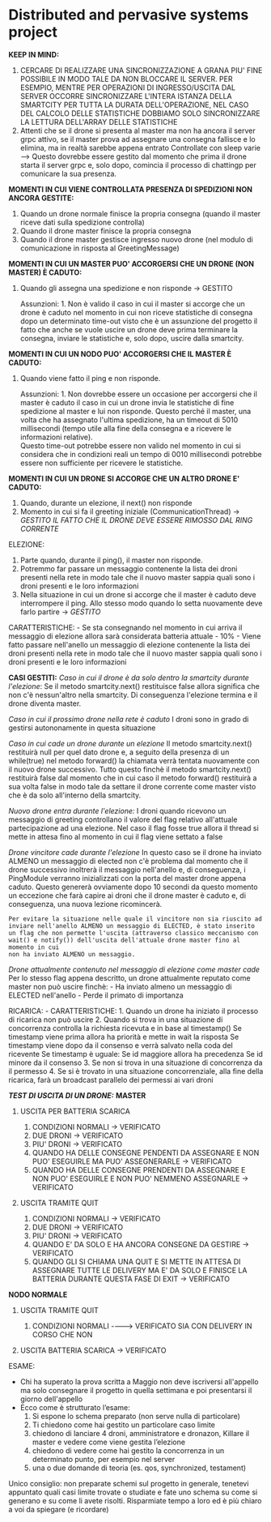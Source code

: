 # Distributed and pervasive systems project

**KEEP IN MIND:**
1. CERCARE DI REALIZZARE UNA SINCRONIZZAZIONE A GRANA PIU' FINE POSSIBILE IN MODO TALE DA NON BLOCCARE IL SERVER.
        PER ESEMPIO, MENTRE PER OPERAZIONI DI INGRESSO/USCITA DAL SERVER OCCORRE SINCRONIZZARE L'INTERA ISTANZA DELLA SMARTCITY
        PER TUTTA LA DURATA DELL'OPERAZIONE, NEL CASO DEL CALCOLO DELLE STATISTICHE DOBBIAMO SOLO SINCRONIZZARE LA LETTURA DELL'ARRAY DELLE STATISTICHE
2. Attenti che se il drone si presenta al master ma non ha ancora il server grpc attivo, se il master prova ad assegnare una consegna fallisce e lo elimina, ma in realtà sarebbe appena entrato
   Controllate con sleep varie
   --> Questo dovrebbe essere gestito dal momento che prima il drone starta il server grpc e, solo dopo, comincia il processo di chattingp per comunicare la sua presenza.


**MOMENTI IN CUI VIENE CONTROLLATA PRESENZA DI SPEDIZIONI NON ANCORA GESTITE:**
1. Quando un drone normale finisce la propria consegna (quando il master riceve dati sulla spedizione controlla)
2. Quando il drone master finisce la propria consegna 
3. Quando il drone master gestisce ingresso nuovo drone (nel modulo di comunicazione in risposta al GreetingMessage)




**MOMENTI IN CUI UN MASTER PUO' ACCORGERSI CHE UN DRONE (NON MASTER) È CADUTO:**
1.  Quando gli assegna una spedizione e non risponde -> GESTITO 


    Assunzioni: 
        1. Non è valido il caso in cui il master si accorge che un drone è caduto nel momento in cui non riceve statistiche di consegna dopo un determinato time-out
            visto che è un assunzione del progetto il fatto che anche se vuole uscire un drone deve prima terminare la consegna, inviare le statistiche e, solo dopo, 
            uscire dalla smartcity.



**MOMENTI IN CUI UN NODO PUO' ACCORGERSI CHE IL MASTER È CADUTO:**
1.  Quando viene fatto il ping e non risponde.


    Assunzioni:
        1.  Non dovrebbe essere un occasione per accorgersi che il master è caduto il caso in cui un drone invia le statistiche di fine spedizione al master e lui non risponde. 
            Questo perché il master, una volta che ha assegnato l'ultima spedizione, ha un timeout di 5010 millisecondi (tempo utile alla fine della consegna e a ricevere le informazioni
            relative).  
            Questo time-out potrebbe essere non valido nel momento in cui si considera che in condizioni reali un tempo di 0010 millisecondi potrebbe essere non sufficiente per ricevere le statistiche.


**MOMENTI IN CUI UN DRONE SI ACCORGE CHE UN ALTRO DRONE E' CADUTO:**
1. Quando, durante un elezione, il next() non risponde
2. Momento in cui si fa il greeting iniziale (CommunicationThread) -> *GESTITO IL FATTO CHE IL DRONE DEVE ESSERE RIMOSSO DAL RING CORRENTE*



ELEZIONE:
1. Parte quando, durante il ping(), il master non risponde.
2. Potremmo far passare un messaggio contenente la lista dei droni presenti nella rete in modo tale che il nuovo master sappia quali sono i droni presenti e le loro informazioni 
3. Nella situazione in cui un drone si accorge che il master è caduto deve interrompere il ping. Allo stesso modo quando lo setta nuovamente deve farlo partire -> *GESTITO*

CARATTERISTICHE:
    - Se sta consegnando nel momento in cui arriva il messaggio di elezione allora sarà considerata batteria attuale - 10%
    - Viene fatto passare nell'anello un messaggio di elezione contenente la lista dei droni presenti nella rete in modo tale che il nuovo master sappia quali sono i droni presenti e le loro informazioni



**CASI GESTITI:**
*Caso in cui il drone è da solo dentro la smartcity durante l'elezione*:
    Se il metodo smartcity.next() restituisce false allora significa che non c'è nessun'altro nella smartcity. Di conseguenza
    l'elezione termina e il drone diventa master.
    
*Caso in cui il prossimo drone nella rete è caduto*
    I droni sono in grado di gestirsi autononamente in questa situazione

*Caso in cui cade un drone durante un elezione*
    Il metodo smartcity.next() restituirà null per quel dato drone e, a seguito della presenza di un while(true) nel metodo
    forward() la chiamata verrà tentata nuovamente con il nuovo drone successivo.
    Tutto questo finchè il metodo smartcity.next() restituirà false dal momento che in cui caso il metodo forward() restituirà
    a sua volta false in modo tale da settare il drone corrente come master visto che è da solo all'interno della smartcity.

*Nuovo drone entra durante l'elezione:*
    I droni quando ricevono un messaggio di greeting controllano il valore del flag relativo all'attuale partecipazione 
    ad una elezione. Nel caso il flag fosse true allora il thread si mette in attesa fino al momento in cui il flag viene 
    settato a false

*Drone vincitore cade durante l'elezione*
    In questo caso se il drone ha inviato ALMENO un messaggio di elected non c'è problema dal momento che il drone successivo
    inoltrerà il messaggio nell'anello e, di conseguenza, i PingModule verranno inizializzati con la porta del master drone appena
    caduto. Questo genererà ovviamente dopo 10 secondi da questo momento un eccezione che farà capire ai droni che il drone master è caduto
    e, di conseguenza, una nuova lezione ricomincerà.

    Per evitare la situazione nelle quale il vincitore non sia riuscito ad inviare nell'anello ALMENO un messaggio di ELECTED, è stato inserito
    un flag che non permette l'uscita (attraverso classico meccanismo con wait() e notify()) dell'uscita dell'attuale drone master fino al momento in cui
    non ha inviato ALMENO un messaggio.

*Drone attualmente contenuto nel messaggio di elezione come master cade*
    Per lo stesso flag appena descritto, un drone attualmente reputato come master non può uscire finchè:
    - Ha inviato almeno un messaggio di ELECTED nell'anello
    - Perde il primato di importanza



RICARICA:
    - CARATTERISTICHE: 
            1. Quando un drone ha iniziato il processo di ricarica non può uscire
            2. Quando si trova in una situazione di concorrenza controlla la richiesta ricevuta e in base al timestamp()
                    Se timestamp viene prima allora ha priorità e mette in wait la risposta
                    Se timestamp viene dopo da il consenso e verrà salvato nella coda del ricevente
                    Se timestamp è uguale:
                        Se id maggiore allora ha precedenza
                        Se id minore da il consenso
            3. Se non si trova in una situazione di concorrenza da il permesso
            4. Se si è trovato in una situazione concorrenziale, alla fine della ricarica, farà un broadcast parallelo dei permessi ai vari droni


**_TEST DI USCITA DI UN DRONE:_**
    **MASTER**
   1. USCITA PER BATTERIA SCARICA
       1. CONDIZIONI NORMALI -> VERIFICATO
       2. DUE DRONI -> VERIFICATO
       3. PIU' DRONI -> VERIFICATO
       4. QUANDO HA DELLE CONSEGNE PENDENTI DA ASSEGNARE E NON PUO' ESEGUIRLE MA PUO' ASSEGNERARLE -> VERIFICATO
       5. QUANDO HA DELLE CONSEGNE PRENDENTI DA ASSEGNARE E NON PUO' ESEGUIRLE E NON PUO' NEMMENO ASSEGNARLE -> VERIFICATO

   2. USCITA TRAMITE QUIT
      1. CONDIZIONI NORMALI -> VERIFICATO
      2. DUE DRONI -> VERIFICATO
      3. PIU' DRONI -> VERIFICATO
      4. QUANDO E' DA SOLO E HA ANCORA CONSEGNE DA GESTIRE -> VERIFICATO
      5. QUANDO GLI SI CHIAMA UNA QUIT E SI METTE IN ATTESA DI ASSEGNARE TUTTE LE DELIVERY MA E' DA SOLO E FINISCE LA BATTERIA DURANTE QUESTA FASE DI EXIT -> VERIFICATO

   **NODO NORMALE** 
   1. USCITA TRAMITE QUIT
         1. CONDIZIONI NORMALI ----> VERIFICATO SIA CON DELIVERY IN CORSO CHE NON 
         
   2. USCITA BATTERIA SCARICA -> VERIFICATO









ESAME:
- Chi ha superato la prova scritta a Maggio non deve iscriversi all'appello ma solo consegnare il progetto in quella settimana e poi presentarsi il giorno dell'appello
- Ecco come è strutturato l’esame:
  1) Si espone lo schema preparato (non serve nulla di particolare)
  2) Ti chiedono come hai gestito un particolare caso limite
  3) chiedono di lanciare 4 droni, amministratore e dronazon, Killare il master e vedere come viene gestita l’elezione
  4) chiedono di vedere come hai gestito la concorrenza in un determinato punto, per esempio nel server
  5) una o due domande di teoria (es. qos, synchronized, testament)




Unico consiglio: non preparate schemi sul progetto in generale, tenetevi appuntato quali casi limite trovate o studiate e fate uno schema su come si generano e su come li avete risolti. Risparmiate tempo a loro ed è più chiaro a voi da spiegare (e ricordare)